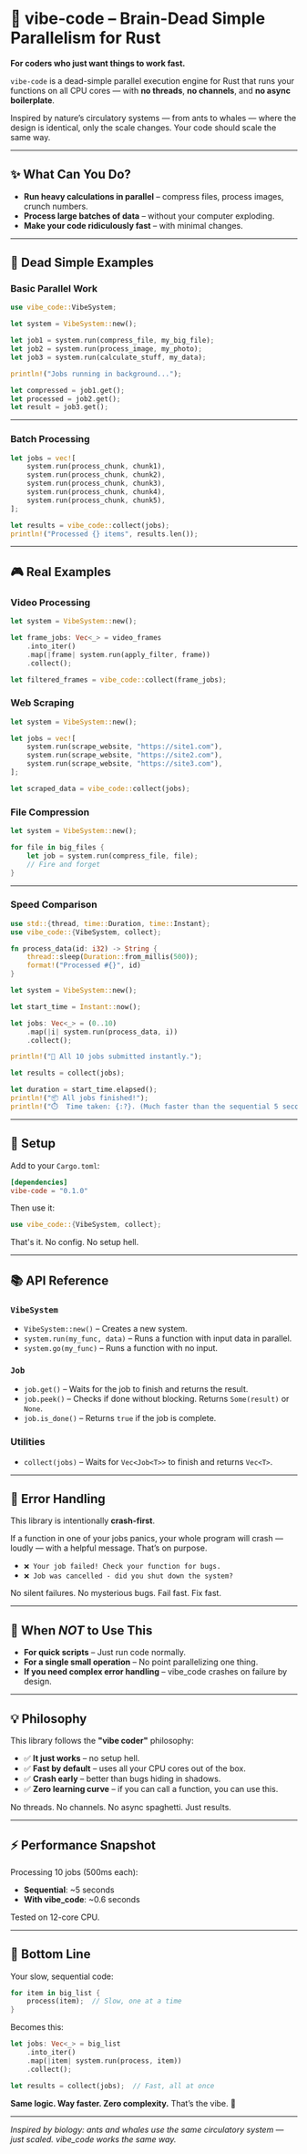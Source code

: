 # 🚀 vibe-code – Brain-Dead Simple Parallelism for Rust

**For coders who just want things to work fast.**

`vibe-code` is a dead-simple parallel execution engine for Rust that runs your functions on all CPU cores — with **no threads**, **no channels**, and **no async boilerplate**.

Inspired by nature’s circulatory systems — from ants to whales — where the design is identical, only the scale changes. Your code should scale the same way.

---

## ✨ What Can You Do?

- **Run heavy calculations in parallel** – compress files, process images, crunch numbers.
- **Process large batches of data** – without your computer exploding.
- **Make your code ridiculously fast** – with minimal changes.

---

## 🎯 Dead Simple Examples

### Basic Parallel Work

```rust
use vibe_code::VibeSystem;

let system = VibeSystem::new();

let job1 = system.run(compress_file, my_big_file);
let job2 = system.run(process_image, my_photo);
let job3 = system.run(calculate_stuff, my_data);

println!("Jobs running in background...");

let compressed = job1.get();
let processed = job2.get(); 
let result = job3.get();
````

---

### Batch Processing

```rust
let jobs = vec![
    system.run(process_chunk, chunk1),
    system.run(process_chunk, chunk2),
    system.run(process_chunk, chunk3),
    system.run(process_chunk, chunk4),
    system.run(process_chunk, chunk5),
];

let results = vibe_code::collect(jobs);
println!("Processed {} items", results.len());
```

---

## 🎮 Real Examples

### Video Processing

```rust
let system = VibeSystem::new();

let frame_jobs: Vec<_> = video_frames
    .into_iter()
    .map(|frame| system.run(apply_filter, frame))
    .collect();

let filtered_frames = vibe_code::collect(frame_jobs);
```

### Web Scraping

```rust
let system = VibeSystem::new();

let jobs = vec![
    system.run(scrape_website, "https://site1.com"),
    system.run(scrape_website, "https://site2.com"),
    system.run(scrape_website, "https://site3.com"),
];

let scraped_data = vibe_code::collect(jobs);
```

### File Compression

```rust
let system = VibeSystem::new();

for file in big_files {
    let job = system.run(compress_file, file);
    // Fire and forget
}
```

---

### Speed Comparison

```rust
use std::{thread, time::Duration, time::Instant};
use vibe_code::{VibeSystem, collect};

fn process_data(id: i32) -> String {
    thread::sleep(Duration::from_millis(500));
    format!("Processed #{}", id)
}

let system = VibeSystem::new();

let start_time = Instant::now();

let jobs: Vec<_> = (0..10)
    .map(|i| system.run(process_data, i))
    .collect();

println!("🚀 All 10 jobs submitted instantly.");

let results = collect(jobs);

let duration = start_time.elapsed();
println!("📦 All jobs finished!");
println!("⏱️  Time taken: {:?}. (Much faster than the sequential 5 seconds!)", duration);
```

---

## 🔧 Setup

Add to your `Cargo.toml`:

```toml
[dependencies]
vibe-code = "0.1.0"
```

Then use it:

```rust
use vibe_code::{VibeSystem, collect};
```

That's it. No config. No setup hell.

---

## 📚 API Reference

### `VibeSystem`

* `VibeSystem::new()` – Creates a new system.
* `system.run(my_func, data)` – Runs a function with input data in parallel.
* `system.go(my_func)` – Runs a function with no input.

### `Job`

* `job.get()` – Waits for the job to finish and returns the result.
* `job.peek()` – Checks if done without blocking. Returns `Some(result)` or `None`.
* `job.is_done()` – Returns `true` if the job is complete.

### Utilities

* `collect(jobs)` – Waits for `Vec<Job<T>>` to finish and returns `Vec<T>`.

---

## 🚨 Error Handling

This library is intentionally **crash-first**.

If a function in one of your jobs panics, your whole program will crash — loudly — with a helpful message. That’s on purpose.

* `❌ Your job failed! Check your function for bugs.`
* `❌ Job was cancelled - did you shut down the system?`

No silent failures. No mysterious bugs. Fail fast. Fix fast.

---

## 🤔 When *NOT* to Use This

* **For quick scripts** – Just run code normally.
* **For a single small operation** – No point parallelizing one thing.
* **If you need complex error handling** – vibe\_code crashes on failure by design.

---

## 💡 Philosophy

This library follows the **"vibe coder"** philosophy:

* ✅ **It just works** – no setup hell.
* ✅ **Fast by default** – uses all your CPU cores out of the box.
* ✅ **Crash early** – better than bugs hiding in shadows.
* ✅ **Zero learning curve** – if you can call a function, you can use this.

No threads. No channels. No async spaghetti. Just results.

---

## ⚡ Performance Snapshot

Processing 10 jobs (500ms each):

* **Sequential**: \~5 seconds
* **With vibe\_code**: \~0.6 seconds

Tested on 12-core CPU.

---

## 🎯 Bottom Line

Your slow, sequential code:

```rust
for item in big_list {
    process(item);  // Slow, one at a time
}
```

Becomes this:

```rust
let jobs: Vec<_> = big_list
    .into_iter()
    .map(|item| system.run(process, item))
    .collect();

let results = collect(jobs);  // Fast, all at once
```

**Same logic. Way faster. Zero complexity.** That’s the vibe. 🚀

---

*Inspired by biology: ants and whales use the same circulatory system — just scaled. vibe\_code works the same way.*

